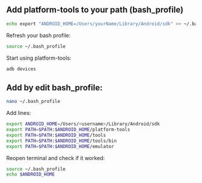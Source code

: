 ## Add platform-tools to your path (bash_profile) 
```bash
echo export "ANDROID_HOME=/Users/yourName/Library/Android/sdk" >> ~/.bash_profile
```

Refresh your bash profile: 
```bash
source ~/.bash_profile
```
 
Start using platform-tools:
```bash
adb devices
 ```

## Add by edit bash_profile:
```bash
nano ~/.bash_profile 
```

Add lines:
```bash
export ANDROID_HOME=/Users/<username>/Library/Android/sdk
export PATH=$PATH:$ANDROID_HOME/platform-tools
export PATH=$PATH:$ANDROID_HOME/tools
export PATH=$PATH:$ANDROID_HOME/tools/bin
export PATH=$PATH:$ANDROID_HOME/emulator
```

Reopen terminal and check if it worked:
```bash
source ~/.bash_profile
echo $ANDROID_HOME
```